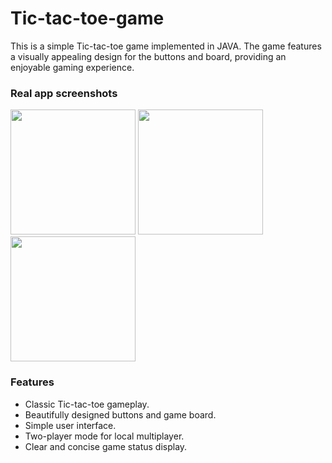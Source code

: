 # Tic-tac-toe-game
This is a simple Tic-tac-toe game implemented in JAVA. The game features a visually appealing design for the buttons and board, providing an enjoyable gaming experience.

### Real app screenshots

<div>
  <img src="https://github.com/HseinKt/Tic-tac-toe-game/assets/120685276/5eed4b48-12d5-45ee-ae56-a62672f5ce9c.jpg" width="200">
  <img src="https://github.com/HseinKt/Tic-tac-toe-game/assets/120685276/d4962f17-6939-4f13-85af-c6864eecdc81.jpg" width="200">
  <img src="https://github.com/HseinKt/Tic-tac-toe-game/assets/120685276/2c393ae0-6479-43cf-9090-7c089f37e6ff.jpg" width="200">
</div>

### Features
<ul>
  <li>Classic Tic-tac-toe gameplay.</li>
  <li>Beautifully designed buttons and game board. </li>
  <li>Simple user interface. </li>
  <li>Two-player mode for local multiplayer. </li>
  <li>Clear and concise game status display. </li>
</ul>
  
    
    
    
    
